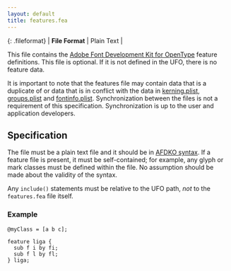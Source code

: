 ```yaml
---
layout: default
title: features.fea
---
```


{: .fileformat}
| **File Format** | Plain Text |

This file contains the [Adobe Font Development Kit for OpenType] feature definitions. This file is optional. If it is not defined in the UFO, there is no feature data.

It is important to note that the features file may contain data that is a duplicate of or data that is in conflict with the data in [kerning.plist], [groups.plist] and [fontinfo.plist]. Synchronization between the files is not a requirement of this specification. Synchronization is up to the user and application developers.

## Specification

The file must be a plain text file and it should be in [AFDKO syntax]. If a feature file is present, it must be self-contained; for example, any glyph or mark classes must be defined within the file. No assumption should be made about the validity of the syntax.

Any `include()` statements must be relative to the UFO path, _not_ to the `features.fea` file itself.

### Example

```fea
@myClass = [a b c];

feature liga {
  sub f i by fi;
  sub f l by fl;
} liga;
```


  [Adobe Font Development Kit for OpenType]: http://www.adobe.com/devnet/opentype/afdko/
  [AFDKO syntax]: http://www.adobe.com/devnet/opentype/afdko/topic_feature_file_syntax.html
  [kerning.plist]: ../kerning.plist
  [groups.plist]: ../groups.plist
  [fontinfo.plist]: ../fontinfo.plist
